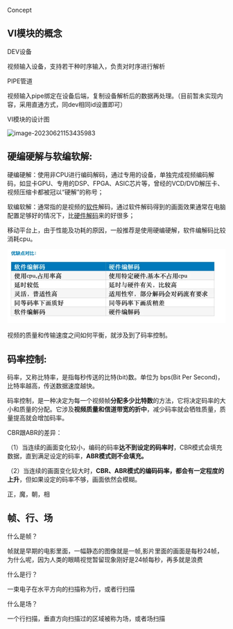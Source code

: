 Concept

## VI模块的概念

DEV设备

视频输入设备，支持若干种时序输入，负责对时序进行解析

PIPE管道

视频输入pipe绑定在设备后端，复制设备解析后的数据再处理。（目前暂未实现内容，采用直通方式，同dev相同id设置即可）

VI模块的设计图

![image-20230621153435983](C:\Users\scl\AppData\Roaming\Typora\typora-user-images\image-20230621153435983.png)









## **硬编硬解与软编软解:**

硬编硬解：使用非CPU进行编码解码，通过专用的设备，单独完成视频编码解码，如显卡GPU、专用的DSP、FPGA、ASIC芯片等，曾经的VCD/DVD解压卡、视频压缩卡都被冠以“硬解”的称号；

软编软解：通常指的是视频的[软件](https://link.zhihu.com/?target=https%3A//baike.baidu.com/item/%E8%BD%AF%E4%BB%B6)解码，通过软件解码得到的画面效果通常在电脑配置足够好的情况下，比[硬件解码](https://link.zhihu.com/?target=https%3A//baike.baidu.com/item/%E7%A1%AC%E4%BB%B6%E8%A7%A3%E7%A0%81/3649897)来的好很多；

移动平台上，由于性能及功耗的原因，一般推荐是使用硬编硬解，软件编解码比较消耗cpu。

![img](image/Concept.assets/v2-612e7d8c580a0076f213646617e0fbfd_720w.webp)

视频的质量和传输速度之间如何平衡，就涉及到了码率控制。

## **码率控制:**



码率，又称比特率，是指每秒传送的比特(bit)数。单位为 bps(Bit Per Second)，比特率越高，传送数据速度越快。



码率控制，是一种决定为每一个视频帧**分配多少比特数**的方法，它将决定码率的大小和质量的分配。它涉及**视频质量和信道带宽的折中**，减少码率就会牺牲质量，质量提高就会增加码率。

CBR跟ABR的差异：

（1）当连续的画面变化较小，编码的码率**达不到设定的码率时**，CBR模式会填充数据，直到满足设定的码率，**ABR模式则不会填充。**

（2）当连续的画面变化较大时，**CBR、ABR模式的编码码率，都会有一定程度的上升**，但如果设定的码率不够，画面依然会模糊。

正，魔，朝，相

## 帧、行、场

什么是帧？

帧就是早期的电影里面，一幅静态的图像就是一帧,影片里面的画面是每秒24帧，为什么呢，因为人类的眼睛视觉暂留现象刚好是24帧每秒，再多就是浪费

什么是行？

一束电子在水平方向的扫描称为行，或者行扫描

什么是场？

一个行扫描，垂直方向扫描过的区域被称为场，或者场扫描